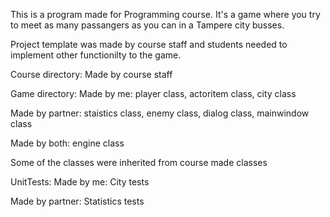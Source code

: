 This is a program made for Programming course. It's a game where you try to meet
as many passangers as you can in a Tampere city busses.

Project template was made by course staff and students needed to implement other
functionilty to the game. 

Course directory:
Made by course staff


Game directory:
   Made by me:
	player class,
	actoritem class,
	city class

   Made by partner:
	staistics class,
	enemy class,
	dialog class,
	mainwindow class

   Made by both:
	engine class

Some of the classes were inherited from course made classes

UnitTests:
   Made by me:
	City tests
   
   Made by partner:
	Statistics tests
	
